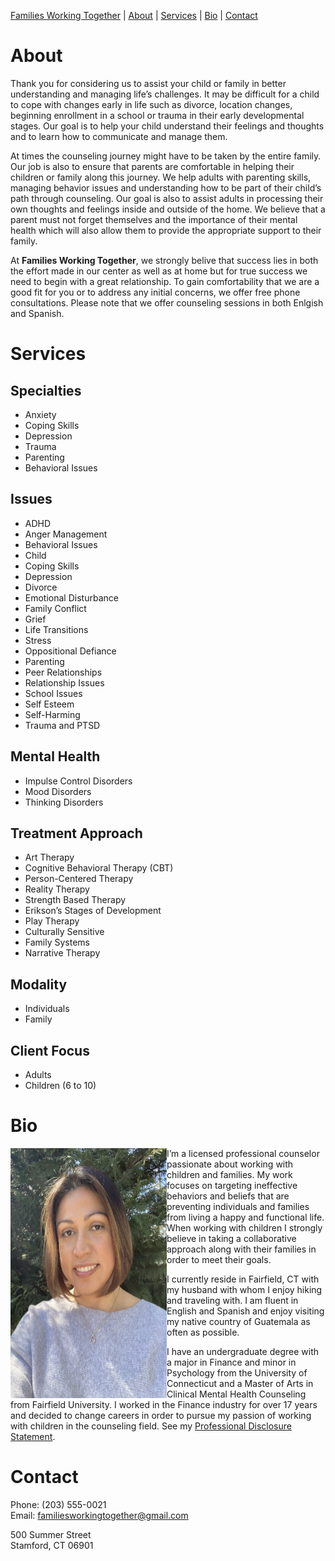 [Families Working Together](https://familiesworkingtogether.github.io) | [About](#about) | [Services](#services) | [Bio](#bio) | [Contact](#contact)


# About
Thank you for considering us to assist your child or family in better understanding and managing life’s challenges. It may be difficult for a child to cope with changes early in life such as divorce, location changes, beginning enrollment in a school or trauma in their early developmental stages. Our goal is to help your child understand their feelings and thoughts and to learn how to communicate and manage them.

At times the counseling journey might have to be taken by the entire family. Our job is also to ensure that parents are comfortable in helping their children or family along this journey. We help adults with parenting skills, managing behavior issues and understanding how to be part of their child’s path through counseling. Our goal is also to assist adults in processing their own thoughts and feelings inside and outside of the home. We believe that a parent must not forget themselves and the importance of their mental health which will also allow them to provide the appropriate support to their family.

At **Families Working Together**, we strongly belive that success lies in both the effort made in our center as well as at home but for true success we need to begin with a great relationship. To gain comfortability that we are a good fit for you or to address any initial concerns, we offer free phone consultations. Please note that we offer counseling sessions in both Enlgish and Spanish.

# Services
## Specialties
* Anxiety
* Coping Skills
* Depression
* Trauma
* Parenting
* Behavioral Issues

## Issues
* ADHD
* Anger Management
* Behavioral Issues
* Child 
* Coping Skills
* Depression
* Divorce
* Emotional Disturbance
* Family Conflict
* Grief
* Life Transitions
* Stress
* Oppositional Defiance
* Parenting
* Peer Relationships
* Relationship Issues
* School Issues
* Self Esteem
* Self-Harming
* Trauma and PTSD
 
## Mental Health
* Impulse Control Disorders
* Mood Disorders
* Thinking Disorders

## Treatment Approach
* Art Therapy
* Cognitive Behavioral Therapy (CBT)
* Person-Centered Therapy
* Reality Therapy
* Strength Based Therapy
* Erikson’s Stages of Development
* Play Therapy
* Culturally Sensitive
* Family Systems
* Narrative Therapy

## Modality
* Individuals
* Family
 
## Client Focus
* Adults
* Children (6 to 10)

# Bio
<img src="/assets/images/IMG_2984.jpg" width=250 height=400 style="float:left;"/> I’m a licensed professional counselor passionate about working with children and families. My work focuses on targeting ineffective behaviors and beliefs that are preventing individuals and families from living a happy and functional life. When working with children I strongly believe in taking a collaborative approach along with their families in order to meet their goals.

I currently reside in Fairfield, CT with my husband with whom I enjoy hiking and traveling with. I am fluent in English and Spanish and enjoy visiting my native country of Guatemala as often as possible.

I have an undergraduate degree with a major in Finance and minor in Psychology from the University of Connecticut and a Master of Arts in Clinical Mental Health Counseling from Fairfield University. I worked in the Finance industry for over 17 years and decided to change careers in order to pursue my passion of working with children in the counseling field. See my [Professional Disclosure Statement](professional-disclosure-statement.md).


# Contact
Phone: (203) 555-0021  
Email: familiesworkingtogether@gmail.com  

500 Summer Street  
Stamford, CT 06901  
